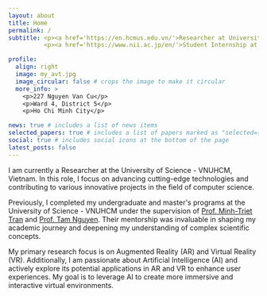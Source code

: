 ```yaml
---
layout: about
title: Home
permalink: /
subtitle: <p><a href='https://en.hcmus.edu.vn/'>Researcher at University of Science - VNUHCM, VietNam</a></p>
          <p><a href='https://www.nii.ac.jp/en/'>Student Internship at National Institute of Informatics (NII), Japan</a></p>

profile:
  align: right
  image: my_avt.jpg
  image_circular: false # crops the image to make it circular
  more_info: >
    <p>227 Nguyen Van Cu</p>
    <p>Ward 4, District 5</p>
    <p>Ho Chi Minh City</p>

news: true # includes a list of news items
selected_papers: true # includes a list of papers marked as "selected={true}"
social: true # includes social icons at the bottom of the page
latest_posts: false
---
```


I am currently a Researcher at the University of Science - VNUHCM, Vietnam. In this role, I focus on advancing cutting-edge technologies and contributing to various innovative projects in the field of computer science.

Previously, I completed my undergraduate and master's programs at the University of Science - VNUHCM under the supervision of [Prof. Minh-Triet Tran](https://scholar.google.com/citations?user=lt2ATkkAAAAJ) and [Prof. Tam Nguyen](https://scholar.google.com/citations?user=qIaGn7YAAAAJ). Their mentorship was invaluable in shaping my academic journey and deepening my understanding of complex scientific concepts.

My primary research focus is on Augmented Reality (AR) and Virtual Reality (VR). Additionally, I am passionate about Artificial Intelligence (AI) and actively explore its potential applications in AR and VR to enhance user experiences. My goal is to leverage AI to create more immersive and interactive virtual environments.